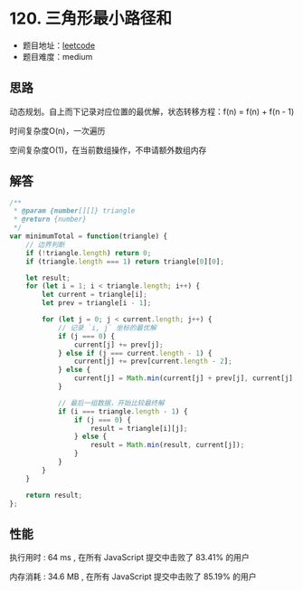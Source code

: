 # 120. 三角形最小路径和

+ 题目地址：[leetcode](https://leetcode-cn.com/problems/triangle/)
+ 题目难度：medium

## 思路

动态规划。自上而下记录对应位置的最优解，状态转移方程：f(n) = f(n) + f(n - 1)

时间复杂度O(n)，一次遍历

空间复杂度O(1)，在当前数组操作，不申请额外数组内存

## 解答

```js
/**
 * @param {number[][]} triangle
 * @return {number}
 */
var minimumTotal = function(triangle) {
    // 边界判断
    if (!triangle.length) return 0;
    if (triangle.length === 1) return triangle[0][0];

    let result;
    for (let i = 1; i < triangle.length; i++) {
        let current = triangle[i];
        let prev = triangle[i - 1];

        for (let j = 0; j < current.length; j++) {
            // 记录 `i, j` 坐标的最优解
            if (j === 0) {
                current[j] += prev[j];
            } else if (j === current.length - 1) {
                current[j] += prev[current.length - 2];
            } else {
                current[j] = Math.min(current[j] + prev[j], current[j] + prev[j - 1]);
            }

            // 最后一组数据，开始比较最终解
            if (i === triangle.length - 1) {
                if (j === 0) {
                    result = triangle[i][j];
                } else {
                    result = Math.min(result, current[j]);
                }
            }
        }
    }

    return result;
};
```

## 性能

执行用时 : 64 ms , 在所有 JavaScript 提交中击败了 83.41% 的用户

内存消耗 : 34.6 MB , 在所有 JavaScript 提交中击败了 85.19% 的用户
